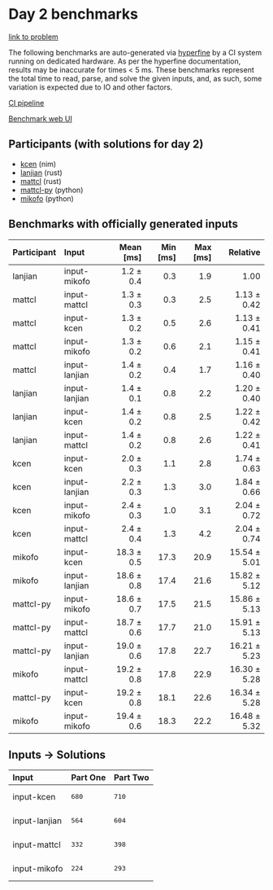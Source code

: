 # Day 2 benchmarks

[link to problem](https://adventofcode.com/2024/day/2)

The following benchmarks are auto-generated via
[hyperfine](https://github.com/sharkdp/hyperfine) by a CI system running on
dedicated hardware. As per the hyperfine documentation, results may be
inaccurate for times < 5 ms. These benchmarks represent the total time to read,
parse, and solve the given inputs, and, as such, some variation is expected due
to IO and other factors.

[CI pipeline](http://ci.papercode.net:8080/teams/main/pipelines/aoc2024)

[Benchmark web UI](https://aoc.ancalagon.black)


## Participants (with solutions for day 2)

- [kcen](https://github.com/kcen/aoc2024) (nim)
- [lanjian](https://github.com/lanjian/aoc-2024) (rust)
- [mattcl](https://github.com/mattcl/aoc2024) (rust)
- [mattcl-py](https://github.com/mattcl/aoc2024-py) (python)
- [mikofo](https://github.com/mikofo/aoc2024) (python)


## Benchmarks with officially generated inputs

| Participant | Input | Mean [ms] | Min [ms] | Max [ms] | Relative |
|:---|:---|---:|---:|---:|---:|
| lanjian | input-mikofo | 1.2 ± 0.4 | 0.3 | 1.9 | 1.00 |
| mattcl | input-mattcl | 1.3 ± 0.3 | 0.3 | 2.5 | 1.13 ± 0.42 |
| mattcl | input-kcen | 1.3 ± 0.2 | 0.5 | 2.6 | 1.13 ± 0.41 |
| mattcl | input-mikofo | 1.3 ± 0.2 | 0.6 | 2.1 | 1.15 ± 0.41 |
| mattcl | input-lanjian | 1.4 ± 0.2 | 0.4 | 1.7 | 1.16 ± 0.40 |
| lanjian | input-lanjian | 1.4 ± 0.1 | 0.8 | 2.2 | 1.20 ± 0.40 |
| lanjian | input-kcen | 1.4 ± 0.2 | 0.8 | 2.5 | 1.22 ± 0.42 |
| lanjian | input-mattcl | 1.4 ± 0.2 | 0.8 | 2.6 | 1.22 ± 0.41 |
| kcen | input-kcen | 2.0 ± 0.3 | 1.1 | 2.8 | 1.74 ± 0.63 |
| kcen | input-lanjian | 2.2 ± 0.3 | 1.3 | 3.0 | 1.84 ± 0.66 |
| kcen | input-mikofo | 2.4 ± 0.3 | 1.0 | 3.1 | 2.04 ± 0.72 |
| kcen | input-mattcl | 2.4 ± 0.4 | 1.3 | 4.2 | 2.04 ± 0.74 |
| mikofo | input-kcen | 18.3 ± 0.5 | 17.3 | 20.9 | 15.54 ± 5.01 |
| mikofo | input-lanjian | 18.6 ± 0.8 | 17.4 | 21.6 | 15.82 ± 5.12 |
| mattcl-py | input-mikofo | 18.6 ± 0.7 | 17.5 | 21.5 | 15.86 ± 5.13 |
| mattcl-py | input-mattcl | 18.7 ± 0.6 | 17.7 | 21.0 | 15.91 ± 5.13 |
| mattcl-py | input-lanjian | 19.0 ± 0.6 | 17.8 | 22.7 | 16.21 ± 5.23 |
| mikofo | input-mattcl | 19.2 ± 0.8 | 17.8 | 22.9 | 16.30 ± 5.28 |
| mattcl-py | input-kcen | 19.2 ± 0.8 | 18.1 | 22.6 | 16.34 ± 5.28 |
| mikofo | input-mikofo | 19.4 ± 0.6 | 18.3 | 22.2 | 16.48 ± 5.32 |


## Inputs -> Solutions

| Input | Part One | Part Two |
|:---|:---|:---|
|input-kcen|<pre>680</pre>|<pre>710</pre>|
|input-lanjian|<pre>564</pre>|<pre>604</pre>|
|input-mattcl|<pre>332</pre>|<pre>398</pre>|
|input-mikofo|<pre>224</pre>|<pre>293</pre>|